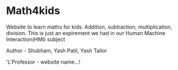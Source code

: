 # Math4kids
Website to learn maths for kids. Addition, subtraction, multiplication, division.
This is just an expirement we had in our Human Machine Interaction(HMI) subject


Author - Shubham, Yash Patil, Yash Tailor


'L'Professor - website name...!

